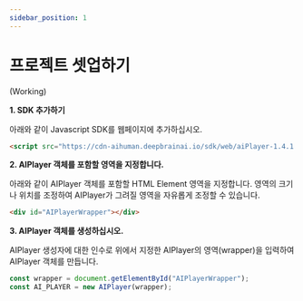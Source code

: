 ```yaml
---
sidebar_position: 1
---
```


# 프로젝트 셋업하기

(Working)

**1. SDK 추가하기**

아래와 같이 Javascript SDK를 웹페이지에 추가하십시오.

```html
<script src="https://cdn-aihuman.deepbrainai.io/sdk/web/aiPlayer-1.4.1.min.js"></script>
```

**2. AIPlayer 객체를 포함할 영역을 지정합니다.**

아래와 같이 AIPlayer 객체를 포함할 HTML Element 영역을 지정합니다. 영역의 크기나 위치를 조정하여 AIPlayer가 그려질 영역을 자유롭게 조정할 수 있습니다.

```html
<div id="AIPlayerWrapper"></div>
```

**3. AIPlayer 객체를 생성하십시오.**

AIPlayer 생성자에 대한 인수로 위에서 지정한 AIPlayer의 영역(wrapper)을 입력하여 AIPlayer 객체를 만듭니다.

```javascript
const wrapper = document.getElementById("AIPlayerWrapper");
const AI_PLAYER = new AIPlayer(wrapper);
```

<br/>

